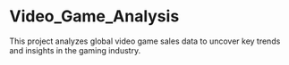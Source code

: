 # Video_Game_Analysis
This project analyzes global video game sales data to uncover key trends and insights in the gaming industry.
